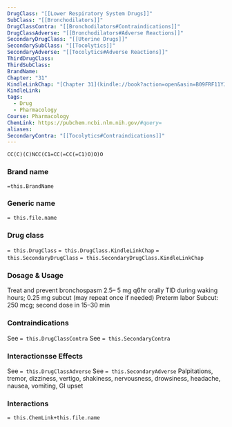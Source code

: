 ```yaml
---
DrugClass: "[[Lower Respiratory System Drugs]]"
SubClass: "[[Bronchodilators]]"
DrugClassContra: "[[Bronchodilators#Contraindications]]"
DrugClassAdverse: "[[Bronchodilators#Adverse Reactions]]"
SecondaryDrugClass: "[[Uterine Drugs]]"
SecondarySubClass: "[[Tocolytics]]"
SecondaryAdverse: "[[Tocolytics#Adverse Reactions]]"
ThirdDrugClass: 
ThirdSubClass: 
BrandName: 
Chapter: "31"
KindleLinkChap: "[Chapter 31](kindle://book?action=open&asin=B09FRF11YJ&location=16553)"
KindleLink: 
tags:
  - Drug
  - Pharmacology
Course: Pharmacology
ChemLink: https://pubchem.ncbi.nlm.nih.gov/#query=
aliases: 
SecondaryContra: "[[Tocolytics#Contraindications]]"
---
```

```smiles
CC(C)(C)NCC(C1=CC(=CC(=C1)O)O)O
```

### Brand name
`=this.BrandName`

### Generic name
`= this.file.name`

### Drug class 
`= this.DrugClass`
	`= this.DrugClass.KindleLinkChap`
`= this.SecondaryDrugClass`
	`= this.SecondaryDrugClass.KindleLinkChap`

### Dosage & Usage
Treat and prevent bronchospasm
2.5– 5 mg q6hr orally TID during waking hours; 0.25 mg subcut (may repeat once if needed)
Preterm labor
Subcut: 250 mcg; second dose in 15–30 min

### Contraindications
See `= this.DrugClassContra`
See `= this.SecondaryContra`

### Interactionsse Effects
See `= this.DrugClassAdverse`
See `= this.SecondaryAdverse`
Palpitations, tremor, dizziness, vertigo, shakiness, nervousness, drowsiness, headache, nausea, vomiting, GI upset

### Interactions

`= this.ChemLink+this.file.name`

